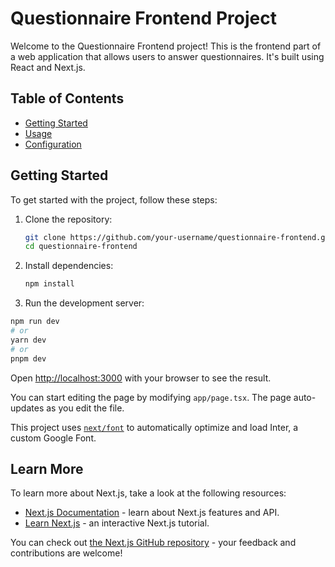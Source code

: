 # Questionnaire Frontend Project

Welcome to the Questionnaire Frontend project! This is the frontend part of a web application that allows users to answer questionnaires. It's built using React and Next.js.

## Table of Contents
- [Getting Started](#getting-started)
- [Usage](#usage)
- [Configuration](#configuration)

## Getting Started

To get started with the project, follow these steps:

1. Clone the repository:
   ```bash
   git clone https://github.com/your-username/questionnaire-frontend.git
   cd questionnaire-frontend
   
2. Install dependencies:
   ```bash
   npm install

3. Run the development server:

```bash
npm run dev
# or
yarn dev
# or
pnpm dev
```

Open [http://localhost:3000](http://localhost:3000) with your browser to see the result.

You can start editing the page by modifying `app/page.tsx`. The page auto-updates as you edit the file.

This project uses [`next/font`](https://nextjs.org/docs/basic-features/font-optimization) to automatically optimize and load Inter, a custom Google Font.

## Learn More

To learn more about Next.js, take a look at the following resources:

- [Next.js Documentation](https://nextjs.org/docs) - learn about Next.js features and API.
- [Learn Next.js](https://nextjs.org/learn) - an interactive Next.js tutorial.

You can check out [the Next.js GitHub repository](https://github.com/vercel/next.js/) - your feedback and contributions are welcome!

